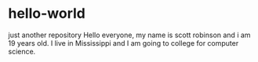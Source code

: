 # hello-world
just another repository
Hello everyone, my name is scott robinson and i am 19 years old. I live in Mississippi and I am going to college for computer science.
